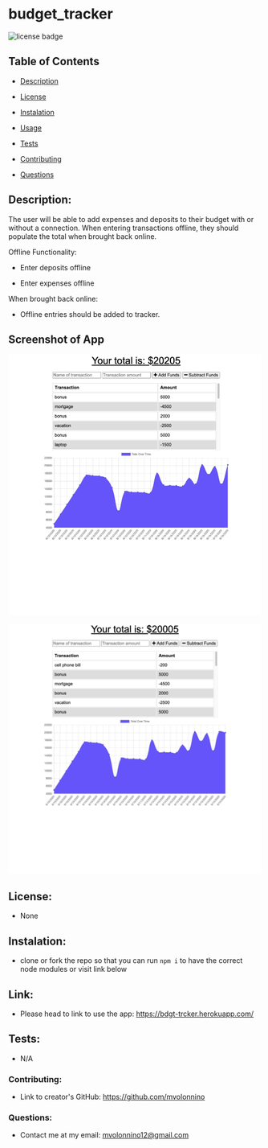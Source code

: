 # budget_tracker
 
  
  ![license badge](https://img.shields.io/static/v1?label=license&message=None&color=ff69b4)

  ## Table of Contents
  
  * [Description](#description)

  * [License](#license)

  * [Instalation](#instalation)

  * [Usage](#usage)

  * [Tests](#tests)

  * [Contributing](#contributing)

  * [Questions](#questions)
  
  ## Description:
The user will be able to add expenses and deposits to their budget with or without a connection. When entering transactions offline, they should populate the total when brought back online.

Offline Functionality:

  * Enter deposits offline

  * Enter expenses offline

When brought back online:

  * Offline entries should be added to tracker.

  ## Screenshot of App
  ![Budget Home](public/assets/img/Screen%20Shot%202020-09-15%20at%2010.12.53%20PM.png)

  ![Cell Phone Subtract](public/assets/img/Screen%20Shot%202020-09-15%20at%2010.13.50%20PM.png)

    
  ## License: 
  * None
    
  ## Instalation:
  * clone or fork the repo so that you can run `npm i` to have the correct node modules or visit link below
  
  ## Link:
  * Please head to link to use the app: https://bdgt-trcker.herokuapp.com/
    
  ## Tests: 
  * N/A

  ### Contributing: 
  * Link to creator's GitHub: https://github.com/mvolonnino
  

  ### Questions:
  
  * Contact me at my email: mvolonnino12@gmail.com


